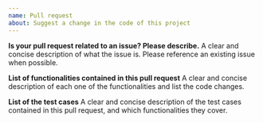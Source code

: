 ```yaml
---
name: Pull request
about: Suggest a change in the code of this project
---
```


**Is your pull request related to an issue? Please describe.**
A clear and concise description of what the issue is. Please reference an existing issue when possible.

**List of functionalities contained in this pull request**
A clear and concise description of each one of the functionalities and list the code changes.

**List of the test cases**
A clear and concise description of the test cases contained in this pull request, and which functionalities they cover.
